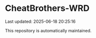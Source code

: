 # CheatBrothers-WRD

Last updated: 2025-06-18 20:25:16

This repository is automatically maintained.
